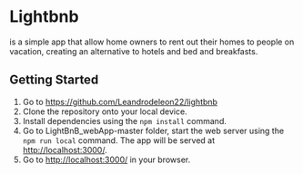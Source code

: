 # Lightbnb

is a simple app that allow home owners to rent out their homes to people on vacation, creating an alternative to hotels and bed and breakfasts.

## Getting Started

1. Go to https://github.com/Leandrodeleon22/lightbnb
2. Clone the repository onto your local device.
3. Install dependencies using the `npm install` command.
4. Go to LightBnB_webApp-master folder, start the web server using the `npm run local` command. The app will be served at <http://localhost:3000/>.
5. Go to <http://localhost:3000/> in your browser.
